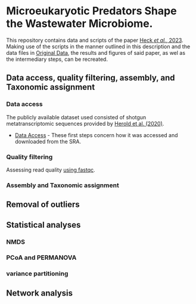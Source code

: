 # Microeukaryotic Predators Shape the Wastewater Microbiome.

This repository contains data and scripts of the paper [Heck _et al._, 2023](https://www.sciencedirect.com/science/article/abs/pii/S0043135423007297). Making use of the scripts in the manner outlined in this description and the data files in [Original Data](https://github.com/N-Heck-1/Microeukaryotic-predators-shape-the-wastewater-microbiome/tree/main/original_data), the results and figures of said paper, as wel as the intermediary steps, can be recreated.

## Data access, quality filtering, assembly, and Taxonomic assignment

### Data access

The publicly available dataset used consisted of shotgun metatranscriptomic sequences provided by [Herold et al. (2020)](https://www.nature.com/articles/s41467-020-19006-2).

- [Data Access](01_Data_Access.md) - These first steps concern how it was accessed and downloaded from the SRA.

### Quality filtering

Assessing read quality [using fastqc](bash/quality_controller.sh).


### Assembly and Taxonomic assignment

## Removal of outliers

## Statistical analyses

### NMDS

### PCoA and PERMANOVA

### variance partitioning

## Network analysis